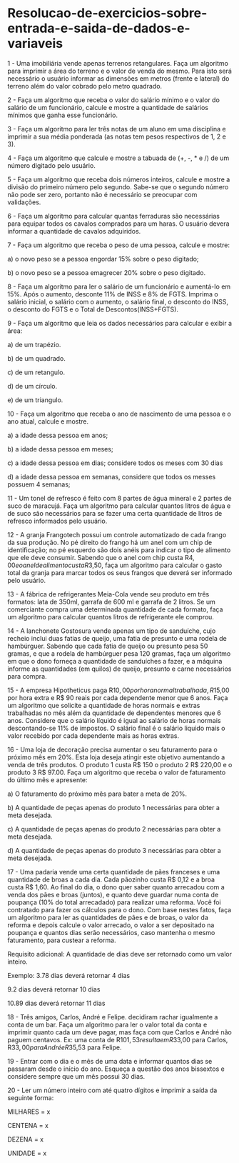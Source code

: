 # Resolucao-de-exercicios-sobre-entrada-e-saida-de-dados-e-variaveis

1 - Uma imobiliária vende apenas terrenos retangulares. Faça um algoritmo para imprimir a área do terreno e o valor de venda do mesmo. Para isto será necessário o 
usuário informar as dimensões em metros (frente e lateral) do terreno além do valor cobrado pelo metro quadrado.

2 - Faça um algoritmo que receba o valor do salário mínimo e o valor do salário de um funcionário, calcule e mostre a quantidade de salários mínimos que ganha esse 
funcionário.

3 - Faça um algoritmo para ler três notas de um aluno em uma disciplina e imprimir a sua média ponderada (as notas tem pesos respectivos de 1, 2 e 3).

4 - Faça um algoritmo que calcule e mostre a tabuada de (+, -, * e /) de um número digitado pelo usuário.

5 - Faça um algoritmo que receba dois números inteiros, calcule e mostre a divisão do primeiro número pelo segundo. Sabe-se que o segundo número não pode ser zero,
portanto não é necessário se preocupar com validações.

6 - Faça um algoritmo para calcular quantas ferraduras são necessárias para equipar todos os cavalos comprados para um haras. O usuário devera informar a quantidade de 
cavalos adquiridos.

7 - Faça um algoritmo que receba o peso de uma pessoa, calcule e mostre:

a) o novo peso se a pessoa engordar 15% sobre o peso digitado;

b) o novo peso se a pessoa emagrecer 20% sobre o peso digitado.

8 - Faça um algoritmo para ler o salário de um funcionário e aumentá-Io em 15%. Após o aumento, desconte 11% de INSS e 8% de FGTS. Imprima o salário inicial, o salário
com o aumento, o salário final, o desconto do INSS, o desconto do FGTS e o Total de Descontos(INSS+FGTS).

9 - Faça um algoritmo que leia os dados necessários para calcular e exibir a área:

a) de um trapézio.

b) de um quadrado.

c) de um retangulo.

d) de um círculo.

e) de um triangulo.

10 - Faça um algoritmo que receba o ano de nascimento de uma pessoa e o ano atual, calcule e mostre.

a) a idade dessa pessoa em anos;

b) a idade dessa pessoa em meses;

c) a idade dessa pessoa em dias; considere todos os meses com 30 dias

d) a idade dessa pessoa em semanas, considere que todos os messes possuem 4 semanas;

11 - Um tonel de refresco é feito com 8 partes de água mineral e 2 partes de suco de maracujá. Faça um algoritmo para calcular quantos litros de água e de suco são
necessários para se fazer uma certa quantidade de litros de refresco informados pelo usuário.

12 - A granja Frangotech possui um controle automatizado de cada frango da sua produção. No pé direito do frango há um anel com um chip de identificação; no pé 
esquerdo são dois anéis para indicar o tipo de alimento que ele deve consumir. Sabendo que o anel com chip custa R$4,00 e o anel de alimento custa R$3,50, faça um 
algoritmo para calcular o gasto total da granja para marcar todos os seus frangos que deverá ser informado pelo usuário.

13 - A fábrica de refrigerantes Meia-Cola vende seu produto em três formatos: lata de 350ml, garrafa de 600 ml e garrafa de 2 litros. Se um comerciante compra uma 
determinada quantidade de cada formato, faça um algoritmo para calcular quantos litros de refrigerante ele comprou.

14 - A lanchonete Gostosura vende apenas um tipo de sanduíche, cujo recheio inclui duas fatias de queijo, uma fatia de presunto e uma rodela de hambúrguer. Sabendo que 
cada fatia de queijo ou presunto pesa 50 gramas, e que a rodela de hambúrguer pesa 120 gramas, faça um algoritmo em que o dono forneça a quantidade de sanduíches a 
fazer, e a máquina informe as quantidades (em quilos) de queijo, presunto e carne necessários para compra.

15 - A empresa Hipotheticus paga R$10,00 por hora normal trabalhada, R$15,00 por hora extra e R$ 90 reais por cada dependente menor que 6 anos. Faça um algoritmo que 
solicite a quantidade de horas normais e extras trabalhadas no mês além da quantidade de dependentes menores que 6 anos. Considere que o salário líquido é igual ao 
salário de horas normais descontando-se 11% de impostos. O salário final é o salário liquido mais o valor recebido por cada dependente mais as horas extras.

16 - Uma loja de decoração precisa aumentar o seu faturamento para o próximo mês em 20%. Esta loja deseja atingir este objetivo aumentando a venda de três produtos. O
produto 1 custa R$ 150 o produto 2 R$ 220,00 e o produto 3 R$ 97.00. Faça um algoritmo que receba o valor de faturamento do último mês e apresente:

a) O faturamento do próximo mês para bater a meta de 20%.

b) A quantidade de peças apenas do produto 1 necessárias para obter a meta desejada.

c) A quantidade de peças apenas do produto 2 necessárias para obter a meta desejada.

d) A quantidade de peças apenas do produto 3 necessárias para obter a meta desejada.

17 - Uma padaria vende uma certa quantidade de pães franceses e uma quantidade de broas a cada dia. Cada pãozinho custa R$ 0,12 e a broa custa R$ 1,60. Ao final do 
dia, o dono quer saber quanto arrecadou com a venda dos pães e broas (juntos), e quanto deve guardar numa conta de poupança (10% do total arrecadado) para realizar uma 
reforma. Você foi contratado para fazer os cálculos para o dono. Com base nestes fatos, faça um algoritmo para ler as quantidades de pães e de broas, o valor da 
reforma e depois calcule o valor arrecado, o valor a ser depositado na poupança e quantos dias serão necessários, caso mantenha o mesmo faturamento, para custear a 
reforma.

Requisito adicional: A quantidade de dias deve ser retornado como um valor inteiro.

Exemplo: 3.78 dias deverá retornar 4 dias

9.2 dias deverá retornar 10 dias

10.89 dias deverá retornar 11 dias

18 - Três amigos, Carlos, André e Felipe. decidiram rachar igualmente a conta de um bar. Faça um algoritmo para ler o valor total da conta e imprimir quanto cada um 
deve pagar, mas faça com que Carlos e André não paguem centavos. Ex: uma conta de R$101,53 resulta em R$33,00 para Carlos, R$33,00 para André e R$35,53 para Felipe.

19 - Entrar com o dia e o mês de uma data e informar quantos dias se passaram desde o início do ano. Esqueça a questão dos anos bissextos e considere sempre que um mês 
possui 30 dias.

20 - Ler um número inteiro com até quatro dígitos e imprimir a saída da seguinte forma:

MILHARES = x

CENTENA = x

DEZENA = x

UNIDADE = x
